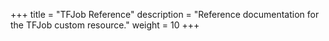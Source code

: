 +++
title = "TFJob Reference"
description = "Reference documentation for the TFJob custom resource."
weight = 10
+++
